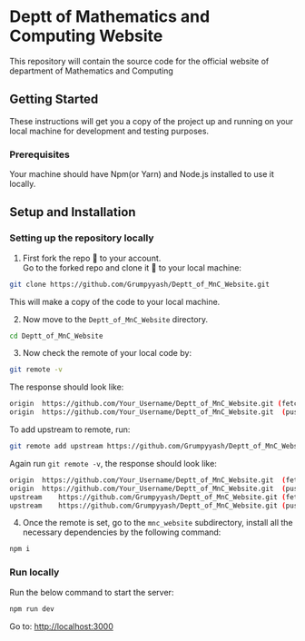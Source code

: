 # Deptt of Mathematics and Computing Website

This repository will contain the source code for the official website of department of Mathematics and Computing

## Getting Started

These instructions will get you a copy of the project up and running on your local machine for development and testing purposes.

### Prerequisites

Your machine should have Npm(or Yarn) and Node.js installed to use it locally.

## Setup and Installation

### Setting up the repository locally

1. First fork the repo :fork_and_knife: to your account.  
   Go to the forked repo and clone it :busts_in_silhouette: to your local machine:

```sh
git clone https://github.com/Grumpyyash/Deptt_of_MnC_Website.git
```

This will make a copy of the code to your local machine.

2. Now move to the `Deptt_of_MnC_Website` directory.

```sh
cd Deptt_of_MnC_Website
```

3. Now check the remote of your local code by:

```sh
git remote -v
```

The response should look like:

```sh
origin	https://github.com/Your_Username/Deptt_of_MnC_Website.git (fetch)
origin	https://github.com/Your_Username/Deptt_of_MnC_Website.git  (push)
```

To add upstream to remote, run:

```sh
git remote add upstream https://github.com/Grumpyyash/Deptt_of_MnC_Website.git
```

Again run `git remote -v`, the response should look like:

```sh
origin	https://github.com/Your_Username/Deptt_of_MnC_Website.git  (fetch)
origin	https://github.com/Your_Username/Deptt_of_MnC_Website.git  (push)
upstream	https://github.com/Grumpyyash/Deptt_of_MnC_Website.git (fetch)
upstream	https://github.com/Grumpyyash/Deptt_of_MnC_Website.git (push)
```

4. Once the remote is set, go to the `mnc_website` subdirectory, install all the necessary dependencies by the following command:

```sh
npm i
```

### Run locally

Run the below command to start the server:

```sh
npm run dev
```
Go to: [http://localhost:3000](http://localhost:3000)